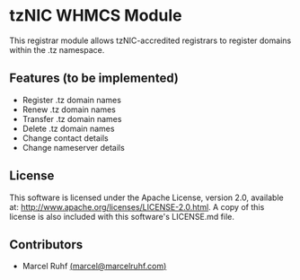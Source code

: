 # tzNIC WHMCS Module
This registrar module allows tzNIC-accredited registrars to register domains within the .tz namespace.

## Features (to be implemented)
* Register .tz domain names
* Renew .tz domain names
* Transfer .tz domain names
* Delete .tz domain names
* Change contact details
* Change nameserver details

## License ##
This software is licensed under the Apache License, version 2.0, available at: <http://www.apache.org/licenses/LICENSE-2.0.html>. A copy of this license is also included with this software's LICENSE.md file.

## Contributors
* Marcel Ruhf [(marcel@marcelruhf.com)](mailto:marcel@marcelruhf.com)
